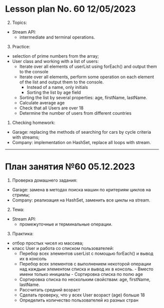 # Lesson plan No. 60 12/05/2023

2. Topics:
- Stream API:
  - intermediate and terminal operations.

3. Practice:
- selection of prime numbers from the array;
- User class and working with a list of users:
  - Iterate over all elements of userList using forEach() and output them to the console
  - Iterate over all elements, perform some operation on each element of the list and output them to the console.
    - Instead of a name, only initials
    - Sorting the list by age field
  - Sorting the list by several properties: age, firstName, lastName.
  - Calculate average age
  - Check that all Users are over 18
  - Determine the number of users from different countries

1. Checking homework:
- Garage: replacing the methods of searching for cars by cycle criteria with streams;
- Company: implementation on HashSet, replace all loops with stream.

___________________________________________

# План занятия №60 05.12.2023

1. Проверка домашнего задания:
- Garage: замена в методах поиска машин по критериям циклов на стримы;
- Company: реализация на HashSet, заменить все циклы на stream.

2. Тема:
- Stream API: 
  - промежуточные и терминальные операции.

3. Практика:
- отбор простых чисел из массива;
- класс User и работа со списком пользователей:
  - Перебор всех элементов userList с помощью forEach() и вывод их в консоль 
  - Перебор всех элементов с выполнением некоторой операции над каждым элементом списка и вывод их в консоль.
          - Вместо имени только инициалы
          - Сортировка списка по полю age
  - Сортировка списка по нескольким свойствам: age, firstName, lastName. 
  - Рассчитать средний возраст
  - Сделать проверку, что у всех User возраст (age) больше 18
  - Определить количество пользователей из разных стран



